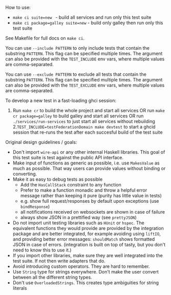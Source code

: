 How to use:

- `make ci suite=new ` - build all services and run only this test suite
- `make ci package=galley suite=new` - build only galley then run only this test suite

See Makefile for full docs on `make ci`.

You can use `--include PATTERN` to only include tests that contain the substring `PATTERN`. This flag can be specified multiple times. The argument can also be provided with the `TEST_INCLUDE` env vars, where multiple values are comma-separated.

You can use `--exclude PATTERN` to exclude all tests that contain the substring `PATTERN`. This flag can be specified multiple times. The argument can also be provided with the `TEST_EXCLUDE` env vars, where multiple values are comma-separated.

To develop a new test in a fast-loading ghci session:

1. Run `make cr` to build the whole project and start all services
   OR run `make cr package=galley` to build galley and start all services
   OR run `./services/run-services` to just start all services without rebuilding
2.`TEST_INCLUDE=testFederationDomain make devtest` to start a ghcid session that re-runs the test after each succesful build of the test suite

Original design guidelines / goals:

- Don't import `wire-api` or any other internal Haskell libraries. This goal of this test suite is test against the public API interface.
- Make input of functions as generic as possible, i.e. use `MakesValue` as much as possible. That way users can provide values without binding or converting.
- Make it as easy to debug tests as possible
  * Add the `HasCallStack` constraint to any function
  * Prefer to make a function monadic and throw a helpful error message rather than keeping it pure (purity has little value in tests)
  * e.g. show full request/responses by default upon exceptions (use `bindResponse`)
  * all notifications received on websockets are shown in case of failure
  * always show JSON in a prettified way (see `prettyJSON`)
- Do not import unit testing libraries such as `HUnit` or `hspec`. The equivalent functions they would provide are provided by the integration package and are better integrated, for example avoiding using `liftIO`, and providing better error messages: `shouldMatch` shows formatted JSON in case of errors.  (integration is built on top of tasty, but you don't need to know this to use it.)
- If you import other libraries, make sure they are well integrated into the test suite. If not then write adapters that do.
- Avoid introducing custom operators. They are hard to remember.
- Use `String` type for strings everywhere. Don't make the user convert between all the different string types.
- Don't use `OverloadedStrings`. This creates type ambiguities for string literals
